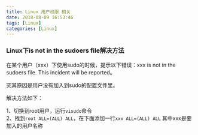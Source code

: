 ```yaml
---
title: Linux 用户权限 相关
date: 2018-08-09 16:53:46
tags: [Linux]
categories: [Linux]
---
```


### Linux下is not in the sudoers file解决方法
在某个用户（xxx）下使用sudo的时候，提示以下错误：xxx is not in the sudoers file. This incident will be reported。

究其原因是用户没有加入到sudo的配置文件里。

解决方法如下：

1、切换到root用户，运行`visudo`命令  
2、找到`root ALL=(ALL) ALL`，在下面添加一行`xxx ALL=(ALL) ALL` 其中xxx是要加入的用户名称